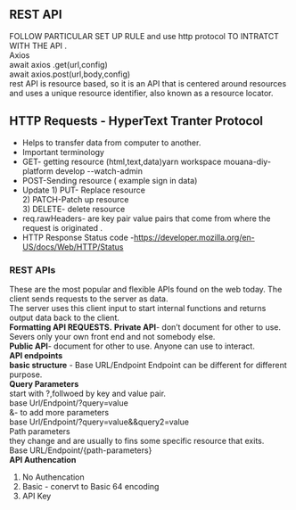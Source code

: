 ## REST API
FOLLOW PARTICULAR SET UP RULE and use http protocol TO INTRATCT WITH THE API . <br/>
Axios<br/>
await axios .get(url,config)<br/>
await axios.post(url,body,config) <br/>
rest API is resource based, so it is an API that is centered around resources and uses a unique resource identifier, also known as a resource locator.
## HTTP Requests - HyperText Tranter Protocol
- Helps to transfer data from computer to another.<br/>
- Important terminology<br/>
- GET- getting resource (html,text,data)yarn workspace mouana-diy-platform develop --watch-admin<br/>
- POST-Sending resource ( example  sign in data)<br/>
- Update    1) PUT- Replace resource<br/>
            2) PATCH-Patch up resource <br/>
            3) DELETE- delete resource <br/>
- req.rawHeaders- are key pair value pairs that come from where the request is originated .<br/>
- HTTP Response Status code -https://developer.mozilla.org/en-US/docs/Web/HTTP/Status<br/>
### REST APIs
These are the most popular and flexible APIs found on the web today. The client sends requests to the server as data. <br/>
The server uses this client input to start internal functions and returns output data back to the client.<br/>
**Formatting API REQUESTS.**
**Private API**- don’t document for other to use. Severs only your  own front end and not somebody else. <br/>
**Public API**- document for other to use. Anyone can use to interact.<br/>
**API endpoints** <br/>
**basic structure** - Base URL/Endpoint Endpoint can be different for different purpose.<br/>
**Query Parameters**<br/>
start with ?,follwoed by key and value pair.<br/>
base Url/Endpoint/?query=value<br/>
&- to add more parameters<br/>
base Url/Endpoint/?query=value&&query2=value<br/>
Path parameters<br/>
they change and are usually to fins some specific resource that exits.<br/>
Base URL/Endpoint/{path-parameters} <br/>
**API Authencation**
1) No Authencation 
2) Basic - conervt to Basic 64 encoding
3) API Key
